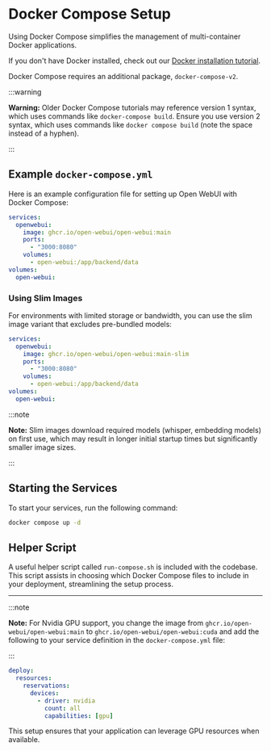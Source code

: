 # Docker Compose Setup

Using Docker Compose simplifies the management of multi-container Docker applications.

If you don't have Docker installed, check out our [Docker installation tutorial](docs/tutorials/docker-install.md).

Docker Compose requires an additional package, `docker-compose-v2`.

:::warning

**Warning:** Older Docker Compose tutorials may reference version 1 syntax, which uses commands like `docker-compose build`. Ensure you use version 2 syntax, which uses commands like `docker compose build` (note the space instead of a hyphen).

:::

## Example `docker-compose.yml`

Here is an example configuration file for setting up Open WebUI with Docker Compose:

```yaml
services:
  openwebui:
    image: ghcr.io/open-webui/open-webui:main
    ports:
      - "3000:8080"
    volumes:
      - open-webui:/app/backend/data
volumes:
  open-webui:
```

### Using Slim Images

For environments with limited storage or bandwidth, you can use the slim image variant that excludes pre-bundled models:

```yaml
services:
  openwebui:
    image: ghcr.io/open-webui/open-webui:main-slim
    ports:
      - "3000:8080"
    volumes:
      - open-webui:/app/backend/data
volumes:
  open-webui:
```

:::note

**Note:** Slim images download required models (whisper, embedding models) on first use, which may result in longer initial startup times but significantly smaller image sizes.

:::

## Starting the Services

To start your services, run the following command:

```bash
docker compose up -d
```

## Helper Script

A useful helper script called `run-compose.sh` is included with the codebase. This script assists in choosing which Docker Compose files to include in your deployment, streamlining the setup process.

---

:::note

**Note:** For Nvidia GPU support, you change the image from `ghcr.io/open-webui/open-webui:main` to `ghcr.io/open-webui/open-webui:cuda` and add the following to your service definition in the `docker-compose.yml` file:

:::

```yaml
deploy:
  resources:
    reservations:
      devices:
        - driver: nvidia
          count: all
          capabilities: [gpu]
```

This setup ensures that your application can leverage GPU resources when available.
